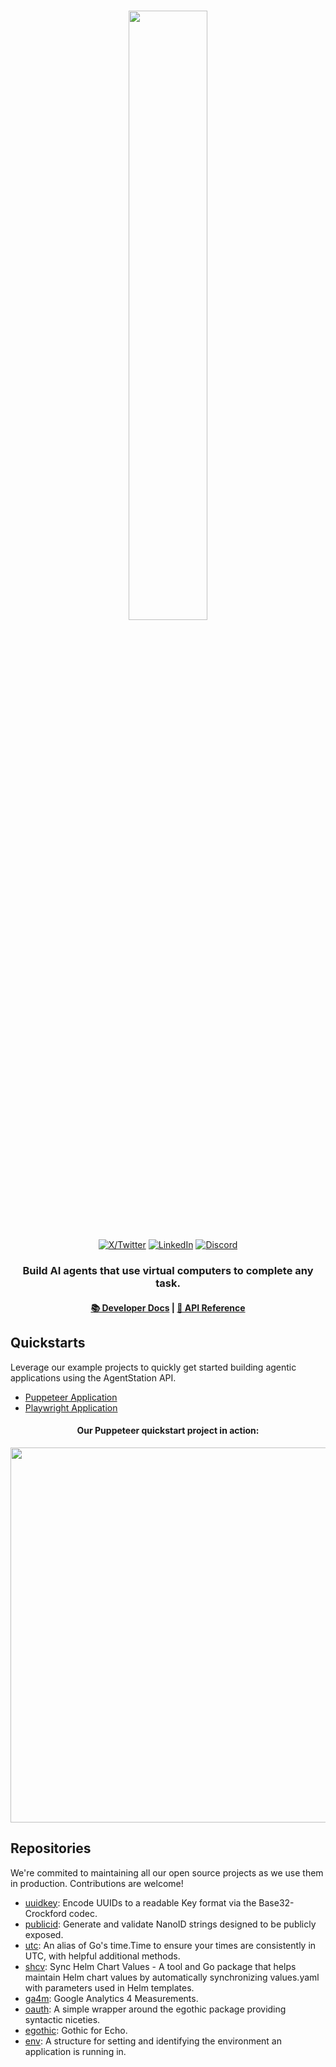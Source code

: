 <h3 align="center">
<a href="https://www.agentstation.ai/"><img width="50%" src="https://cdn.prod.website-files.com/66932e07b6d8bd7cbe10d941/66c7815be7d1de225f05c546_agentstation-logo-v2-pastel-path.svg"></a>
</h3>
<div align="center">
  <p align="center">
    <a href="https://agentstation.ai/x"><img src="https://img.shields.io/badge/X/Twitter-000000?style=for-the-badge&logo=x&logoColor=white" alt="X/Twitter"></a>
    <a href="https://agentstation.ai/linkedin"><img src="https://img.shields.io/badge/LinkedIn-0077B5?style=for-the-badge&logo=linkedin&logoColor=white" alt="LinkedIn"></a>
    <a href="https://agentstation.ai/discord"><img src="https://img.shields.io/badge/Discord-7289DA?style=for-the-badge&logo=discord&logoColor=white" alt="Discord"></a>
  </p>
</div>

<h3 align="center">Build AI agents that use virtual computers to complete any task.</h3>

<div align="center">
<h4><a href="https://docs.agentstation.ai">📚 Developer Docs</a> | <a href="https://docs.agentstation.ai/api/intro">🔧 API Reference</a> </h4>
</div>

## Quickstarts
Leverage our example projects to quickly get started building agentic applications using the AgentStation API.
- [Puppeteer Application](https://github.com/agentstation/quickstarts/tree/master/puppeteer) 
- [Playwright Application](https://github.com/agentstation/quickstarts/tree/master/playwright)

<h4 align="center">Our Puppeteer quickstart project in action:</h4>
<div align="center">
  <img src="https://github.com/agentstation/.github/blob/master/profile/puppeteer-demo.gif" width="600">
</div>
</h3>

## Repositories
We're commited to maintaining all our open source projects as we use them in production. Contributions are welcome!
- [uuidkey](https://github.com/agentstation/uuidkey): Encode UUIDs to a readable Key format via the Base32-Crockford codec.
- [publicid](https://github.com/agentstation/publicid): Generate and validate NanoID strings designed to be publicly exposed.
- [utc](https://github.com/agentstation/utc): An alias of Go's time.Time to ensure your times are consistently in UTC, with helpful additional methods.
- [shcv](https://github.com/agentstation/shcv): Sync Helm Chart Values - A tool and Go package that helps maintain Helm chart values by automatically synchronizing values.yaml with parameters used in Helm templates.
- [ga4m](https://github.com/agentstation/ga4m): Google Analytics 4 Measurements.
- [oauth](https://github.com/agentstation/oauth): A simple wrapper around the egothic package providing syntactic niceties.
- [egothic](https://github.com/agentstation/egothic): Gothic for Echo.
- [env](https://github.com/agentstation/env): A structure for setting and identifying the environment an application is running in.
